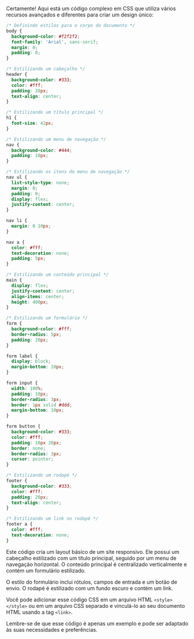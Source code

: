 Certamente! Aqui está um código complexo em CSS que utiliza vários recursos avançados e diferentes para criar um design único:

```css
/* Definindo estilos para o corpo do documento */
body {
  background-color: #f2f2f2;
  font-family: 'Arial', sans-serif;
  margin: 0;
  padding: 0;
}

/* Estilizando um cabeçalho */
header {
  background-color: #333;
  color: #fff;
  padding: 20px;
  text-align: center;
}

/* Estilizando um título principal */
h1 {
  font-size: 42px;
}

/* Estilizando um menu de navegação */
nav {
  background-color: #444;
  padding: 10px;
}

/* Estilizando os itens do menu de navegação */
nav ul {
  list-style-type: none;
  margin: 0;
  padding: 0;
  display: flex;
  justify-content: center;
}

nav li {
  margin: 0 10px;
}

nav a {
  color: #fff;
  text-decoration: none;
  padding: 5px;
}

/* Estilizando um conteúdo principal */
main {
  display: flex;
  justify-content: center;
  align-items: center;
  height: 400px;
}

/* Estilizando um formulário */
form {
  background-color: #fff;
  border-radius: 5px;
  padding: 20px;
}

form label {
  display: block;
  margin-bottom: 10px;
}

form input {
  width: 100%;
  padding: 10px;
  border-radius: 3px;
  border: 1px solid #ddd;
  margin-bottom: 10px;
}

form button {
  background-color: #333;
  color: #fff;
  padding: 10px 20px;
  border: none;
  border-radius: 3px;
  cursor: pointer;
}

/* Estilizando um rodapé */
footer {
  background-color: #333;
  color: #fff;
  padding: 20px;
  text-align: center;
}

/* Estilizando um link no rodapé */
footer a {
  color: #fff;
  text-decoration: none;
}
```

Este código cria um layout básico de um site responsivo. Ele possui um cabeçalho estilizado com um título principal, seguido por um menu de navegação horizontal. O conteúdo principal é centralizado verticalmente e contém um formulário estilizado.

O estilo do formulário inclui rótulos, campos de entrada e um botão de envio. O rodapé é estilizado com um fundo escuro e contém um link.

Você pode adicionar esse código CSS em um arquivo HTML `<style></style>` ou em um arquivo CSS separado e vinculá-lo ao seu documento HTML usando a tag `<link>`.

Lembre-se de que esse código é apenas um exemplo e pode ser adaptado às suas necessidades e preferências.
